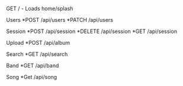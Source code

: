 GET / - Loads home/splash

Users
*POST /api/users
*PATCH /api/users

Session
*POST /api/session
*DELETE /api/session
*GET /api/session

Upload
*POST /api/album

Search
*GET /api/search

Band
*GET /api/band

Song
*Get /api/song
